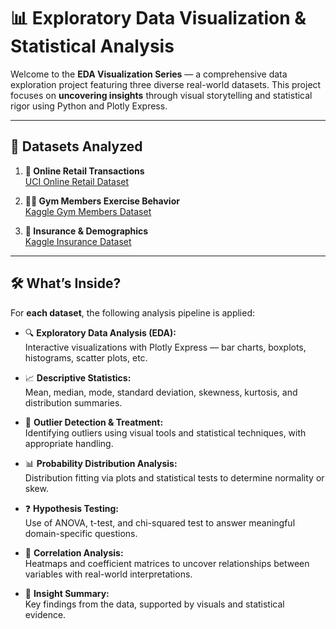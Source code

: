 # 📊 Exploratory Data Visualization & Statistical Analysis

Welcome to the **EDA Visualization Series** — a comprehensive data exploration project featuring three diverse real-world datasets. This project focuses on **uncovering insights** through visual storytelling and statistical rigor using Python and Plotly Express.

---

## 📂 Datasets Analyzed

1. **🛒 Online Retail Transactions**  
   [UCI Online Retail Dataset](https://archive.ics.uci.edu/ml/machine-learning-databases/00352/Online%20Retail.xlsx)

2. **🏋️‍♂️ Gym Members Exercise Behavior**  
   [Kaggle Gym Members Dataset](https://www.kaggle.com/datasets/valakhorasani/gym-members-exercise-dataset)

3. **💼 Insurance & Demographics**  
   [Kaggle Insurance Dataset](https://www.kaggle.com/datasets/mirichoi0218/insurance)

---

## 🛠️ What’s Inside?

For **each dataset**, the following analysis pipeline is applied:

- 🔍 **Exploratory Data Analysis (EDA):**  
  Interactive visualizations with Plotly Express — bar charts, boxplots, histograms, scatter plots, etc.

- 📈 **Descriptive Statistics:**  
  Mean, median, mode, standard deviation, skewness, kurtosis, and distribution summaries.

- 🚨 **Outlier Detection & Treatment:**  
  Identifying outliers using visual tools and statistical techniques, with appropriate handling.

- 📊 **Probability Distribution Analysis:**  
  Distribution fitting via plots and statistical tests to determine normality or skew.

- ❓ **Hypothesis Testing:**  
  Use of ANOVA, t-test, and chi-squared test to answer meaningful domain-specific questions.

- 🧠 **Correlation Analysis:**  
  Heatmaps and coefficient matrices to uncover relationships between variables with real-world interpretations.

- 📝 **Insight Summary:**  
  Key findings from the data, supported by visuals and statistical evidence.
